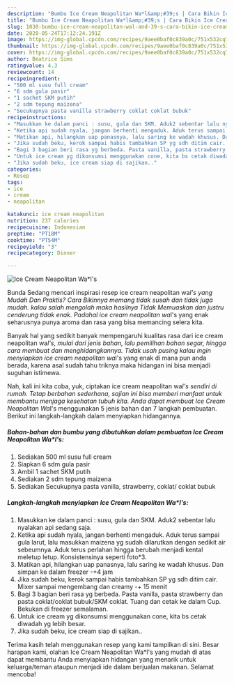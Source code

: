 ```yaml
---
description: "Bumbu Ice Cream Neapolitan Wa*l&amp;#39;s | Cara Bikin Ice Cream Neapolitan Wa*l&amp;#39;s Yang Sedap"
title: "Bumbu Ice Cream Neapolitan Wa*l&amp;#39;s | Cara Bikin Ice Cream Neapolitan Wa*l&amp;#39;s Yang Sedap"
slug: 1030-bumbu-ice-cream-neapolitan-wal-and-39-s-cara-bikin-ice-cream-neapolitan-wal-and-39-s-yang-sedap
date: 2020-05-24T17:12:24.191Z
image: https://img-global.cpcdn.com/recipes/9aee0baf0c839a0c/751x532cq70/ice-cream-neapolitan-wals-foto-resep-utama.jpg
thumbnail: https://img-global.cpcdn.com/recipes/9aee0baf0c839a0c/751x532cq70/ice-cream-neapolitan-wals-foto-resep-utama.jpg
cover: https://img-global.cpcdn.com/recipes/9aee0baf0c839a0c/751x532cq70/ice-cream-neapolitan-wals-foto-resep-utama.jpg
author: Beatrice Sims
ratingvalue: 4.3
reviewcount: 14
recipeingredient:
- "500 ml susu full cream"
- "6 sdm gula pasir"
- "1 sachet SKM putih"
- "2 sdm tepung maizena"
- "Secukupnya pasta vanilla strawberry coklat coklat bubuk"
recipeinstructions:
- "Masukkan ke dalam panci : susu, gula dan SKM. Aduk2 sebentar lalu nyalakan api sedang saja."
- "Ketika api sudah nyala, jangan berhenti mengaduk. Aduk terus sampai gula larut, lalu masukkan maizena yg sudah dilarutkan dengan sedikit air sebeumnya. Aduk terus perlahan hingga berubah menjadi kental meletup letup. Konsistensinya seperti foto*3."
- "Matikan api, hilangkan uap panasnya, lalu saring ke wadah khusus. Dan simpan ke dalam freezer -+4 jam"
- "Jika sudah beku, kerok sampai habis tambahkan SP yg sdh ditim cair. Mixer sampai mengembang dan creamy -+ 15 menit"
- "Bagi 3 bagian beri rasa yg berbeda. Pasta vanilla, pasta strawberry dan pasta coklat/coklat bubuk/SKM coklat. Tuang dan cetak ke dalam Cup. Bekukan di freezer semalaman."
- "Untuk ice cream yg dikonsumsi menggunakan cone, kita bs cetak diwadah yg lebih besar."
- "Jika sudah beku, ice cream siap di sajikan.."
categories:
- Resep
tags:
- ice
- cream
- neapolitan

katakunci: ice cream neapolitan 
nutrition: 237 calories
recipecuisine: Indonesian
preptime: "PT18M"
cooktime: "PT54M"
recipeyield: "3"
recipecategory: Dinner

---
```



![Ice Cream Neapolitan Wa*l&#39;s](https://img-global.cpcdn.com/recipes/9aee0baf0c839a0c/751x532cq70/ice-cream-neapolitan-wals-foto-resep-utama.jpg)

Bunda Sedang mencari inspirasi resep ice cream neapolitan wa*l&#39;s yang Mudah Dan Praktis? Cara Bikinnya memang tidak susah dan tidak juga mudah. kalau salah mengolah maka hasilnya Tidak Memuaskan dan justru cenderung tidak enak. Padahal ice cream neapolitan wa*l&#39;s yang enak seharusnya punya aroma dan rasa yang bisa memancing selera kita.

Banyak hal yang sedikit banyak mempengaruhi kualitas rasa dari ice cream neapolitan wa*l&#39;s, mulai dari jenis bahan, lalu pemilihan bahan segar, hingga cara membuat dan menghidangkannya. Tidak usah pusing kalau ingin menyiapkan ice cream neapolitan wa*l&#39;s yang enak di mana pun anda berada, karena asal sudah tahu triknya maka hidangan ini bisa menjadi suguhan istimewa.




Nah, kali ini kita coba, yuk, ciptakan ice cream neapolitan wa*l&#39;s sendiri di rumah. Tetap berbahan sederhana, sajian ini bisa memberi manfaat untuk membantu menjaga kesehatan tubuh kita. Anda dapat membuat Ice Cream Neapolitan Wa*l&#39;s menggunakan 5 jenis bahan dan 7 langkah pembuatan. Berikut ini langkah-langkah dalam menyiapkan hidangannya.

<!--inarticleads1-->

##### Bahan-bahan dan bumbu yang dibutuhkan dalam pembuatan Ice Cream Neapolitan Wa*l&#39;s:

1. Sediakan 500 ml susu full cream
1. Siapkan 6 sdm gula pasir
1. Ambil 1 sachet SKM putih
1. Sediakan 2 sdm tepung maizena
1. Sediakan Secukupnya pasta vanilla, strawberry, coklat/ coklat bubuk




<!--inarticleads2-->

##### Langkah-langkah menyiapkan Ice Cream Neapolitan Wa*l&#39;s:

1. Masukkan ke dalam panci : susu, gula dan SKM. Aduk2 sebentar lalu nyalakan api sedang saja.
1. Ketika api sudah nyala, jangan berhenti mengaduk. Aduk terus sampai gula larut, lalu masukkan maizena yg sudah dilarutkan dengan sedikit air sebeumnya. Aduk terus perlahan hingga berubah menjadi kental meletup letup. Konsistensinya seperti foto*3.
1. Matikan api, hilangkan uap panasnya, lalu saring ke wadah khusus. Dan simpan ke dalam freezer -+4 jam
1. Jika sudah beku, kerok sampai habis tambahkan SP yg sdh ditim cair. Mixer sampai mengembang dan creamy -+ 15 menit
1. Bagi 3 bagian beri rasa yg berbeda. Pasta vanilla, pasta strawberry dan pasta coklat/coklat bubuk/SKM coklat. Tuang dan cetak ke dalam Cup. Bekukan di freezer semalaman.
1. Untuk ice cream yg dikonsumsi menggunakan cone, kita bs cetak diwadah yg lebih besar.
1. Jika sudah beku, ice cream siap di sajikan..




Terima kasih telah menggunakan resep yang kami tampilkan di sini. Besar harapan kami, olahan Ice Cream Neapolitan Wa*l&#39;s yang mudah di atas dapat membantu Anda menyiapkan hidangan yang menarik untuk keluarga/teman ataupun menjadi ide dalam berjualan makanan. Selamat mencoba!
